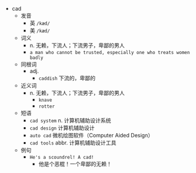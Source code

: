 - cad
  - 发音
    - 英 `/kæd/`
    - 美 `/kæd/`
  - 词义
    - n. 无赖，下流人；下流男子，卑鄙的男人
    - `a man who cannot be trusted, especially one who treats women badly`
  - 同根词
    - adj.
      - `caddish` 下流的，卑鄙的
  - 近义词
    - n. 无赖，下流人；下流男子，卑鄙的男人
      - `knave`
      - `rotter`
  - 短语
    - `cad system` n. 计算机辅助设计系统 
    - `cad design` 计算机辅助设计 
    - `auto cad` 微机绘图软件（Computer Aided Design） 
    - `cad tools` abbr. 计算机辅助设计工具 
  - 例句
    - `He's a scoundrel! A cad!`
      - 他是个恶棍！一个卑鄙的无赖！

